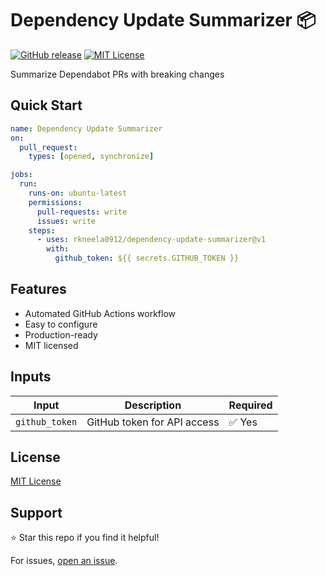 # Dependency Update Summarizer 📦

[![GitHub release](https://img.shields.io/github/v/release/rkneela0912/dependency-update-summarizer)](https://github.com/rkneela0912/dependency-update-summarizer/releases) [![MIT License](https://img.shields.io/badge/License-MIT-blue.svg)](https://opensource.org/licenses/MIT)

Summarize Dependabot PRs with breaking changes

## Quick Start

```yaml
name: Dependency Update Summarizer
on:
  pull_request:
    types: [opened, synchronize]

jobs:
  run:
    runs-on: ubuntu-latest
    permissions:
      pull-requests: write
      issues: write
    steps:
      - uses: rkneela0912/dependency-update-summarizer@v1
        with:
          github_token: ${{ secrets.GITHUB_TOKEN }}
```

## Features

- Automated GitHub Actions workflow
- Easy to configure
- Production-ready
- MIT licensed

## Inputs

| Input | Description | Required |
|-------|-------------|----------|
| `github_token` | GitHub token for API access | ✅ Yes |

## License

[MIT License](LICENSE)

## Support

⭐ Star this repo if you find it helpful!

For issues, [open an issue](https://github.com/rkneela0912/dependency-update-summarizer/issues).
